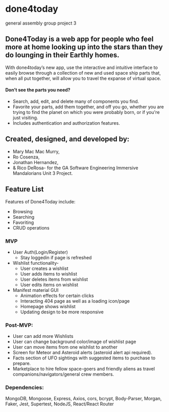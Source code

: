 # done4today
general assembly group project 3

## Done4Today is a web app for people who feel more at home looking up into the stars than they do lounging in their Earthly homes. 
With done4today’s new app, use the interactive and intuitive interface to easily browse through a collection of new and used space ship parts that, when all put together, will allow you to travel the expanse of virtual space. 
#### Don’t see the parts you need? 
* Search, add, edit, and delete many of components you find. 
* Favorite your parts, add them together, and off you go, whether you are trying to find the planet on which you were probably born, or if you're just visiting. 
* Includes authentication and authorization features.

## Created, designed, and developed by:
* Mary Mac Mac Murry, 
* Ro Cosenza, 
* Jonathan Hernandez, 
* & Rico DeRosa-
for the GA Software Engineering Immersive Mandalorians Unit 3 Project.

## Feature List
Features of Done4Today include:

* Browsing 
* Searching 
* Favoriting 
* CRUD operations

### MVP

* User Auth(Login/Register)
  * Stay loggedin if page is refreshed
* Wishlist functionality-
  * User creates a wishlist
  * User adds items to wishlist
  * User deletes items from wishlist
  * User edits items on wishlist
* Manifest material GUI 
  * Animation effects for certain clicks
  *  Interacting 404 page as well as a loading icon/page
  *  Homepage shows wishlist 
  *  Updating design to be more responsive


### Post-MVP:

* User can add more Wishlists
* User can change background color/image of wishlist page
* User can move items from one wishlist to another
* Screen for Meteor and Asteroid alerts (asteroid alert api required). 
* Facts section of UFO sightings with suggested items to purchase to prepare. 
* Marketplace to hire fellow space-goers and friendly aliens as travel companions/navigators/general crew members.


### Dependencies:
MongoDB, Mongoose, Express, Axios, cors, bcrypt, Body-Parser, Morgan, Faker, Jest, Supertest, NodeJS, React/React Router
